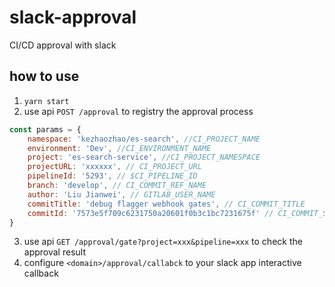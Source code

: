 # slack-approval
CI/CD  approval with slack

## how to use  
1. `yarn start`  
2. use api `POST /approval` to registry the approval process  
```js
const params = {
    namespace: 'kezhaozhao/es-search', //CI_PROJECT_NAME
    environment: 'Dev', //CI_ENVIRONMENT_NAME
    project: 'es-search-service', //CI_PROJECT_NAMESPACE
    projectURL: 'xxxxxx', // CI_PROJECT_URL
    pipelineId: '5293', // $CI_PIPELINE_ID
    branch: 'develop', // CI_COMMIT_REF_NAME
    author: 'Liu Jianwei', // GITLAB_USER_NAME
    commitTitle: 'debug flagger webhook gates', // CI_COMMIT_TITLE
    commitId: '7573e5f709c6231750a20601f0b3c1bc7231675f' // CI_COMMIT_SHA
}
```
3. use api `GET /approval/gate?project=xxx&pipeline=xxx` to check the approval result  
4. configure `<domain>/approval/callabck` to your slack app interactive callback
